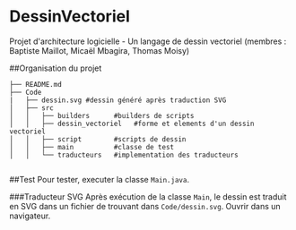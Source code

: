 # DessinVectoriel
Projet d'architecture logicielle - Un langage de dessin vectoriel (membres : Baptiste Maillot, Micaël Mbagira, Thomas Moisy)


##Organisation du projet

````
├── README.md
├── Code
|   ├── dessin.svg #dessin généré après traduction SVG
│   ├── src
│   │   ├── builders      #builders de scripts
│   │   ├── dessin_vectoriel   #forme et elements d'un dessin vectoriel
│   │   ├── script        #scripts de dessin
│   │   ├── main          #classe de test
│   │   └── traducteurs   #implementation des traducteurs


````

##Test
Pour tester, executer la classe `Main.java`.

###Traducteur SVG
Après exécution de la classe `Main`, le dessin est traduit en SVG dans un fichier de trouvant dans `Code/dessin.svg`. Ouvrir dans un navigateur.